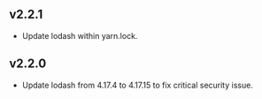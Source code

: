 ## v2.2.1

- Update lodash within yarn.lock.

## v2.2.0

- Update lodash from 4.17.4 to 4.17.15 to fix critical security issue.